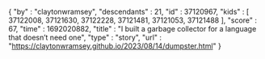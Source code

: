 {
  "by" : "claytonwramsey",
  "descendants" : 21,
  "id" : 37120967,
  "kids" : [ 37122008, 37121630, 37122228, 37121481, 37121053, 37121488 ],
  "score" : 67,
  "time" : 1692020882,
  "title" : "I built a garbage collector for a language that doesn’t need one",
  "type" : "story",
  "url" : "https://claytonwramsey.github.io/2023/08/14/dumpster.html"
}
